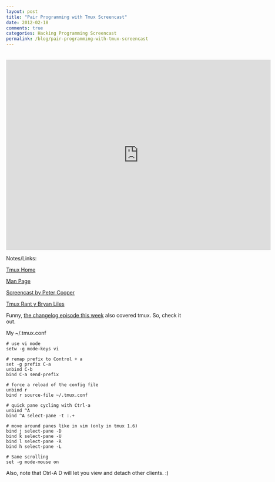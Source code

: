 ```yaml
---
layout: post
title: "Pair Programming with Tmux Screencast"
date: 2012-02-18
comments: true
categories: Hacking Programming Screencast
permalink: /blog/pair-programming-with-tmux-screencast
---
```


<iframe style="margin-top: 20px" width="720" height="518" src="http://www.youtube.com/embed/za8FMIWYtUc" frameborder="0" allowfullscreen></iframe>

Notes/Links:
  
<a href="http://tmux.sourceforge.net/" target="_blank">Tmux Home</a>

<a href="http://www.openbsd.org/cgi-bin/man.cgi?query=tmux" target="_blank">Man Page</a>

<a href="http://peterc.org/blog/2010/216-tmux.html" target="_blank">Screencast by Peter Cooper</a>

<a href="http://smartic.us/2010/11/30/a-tmux-rant-or-a-drunken-ramble-by-bryanl-you-pick/" target="_blank">Tmux Rant y Bryan Liles</a>

Funny, <a href="http://thechangelog.com/post/17827235767/episode-0-7-3-tmux-with-brian-hogan-and-josh-clayton" target="_blank">the changelog episode this week</a> also covered tmux. So, check it out.

My ~/.tmux.conf

```
# use vi mode
setw -g mode-keys vi

# remap prefix to Control + a
set -g prefix C-a
unbind C-b
bind C-a send-prefix

# force a reload of the config file
unbind r
bind r source-file ~/.tmux.conf

# quick pane cycling with Ctrl-a
unbind ^A
bind ^A select-pane -t :.+

# move around panes like in vim (only in tmux 1.6)
bind j select-pane -D
bind k select-pane -U
bind l select-pane -R
bind h select-pane -L

# Sane scrolling
set -g mode-mouse on
```

Also, note that Ctrl-A D will let you view and detach other clients. :)
